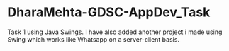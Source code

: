 # DharaMehta-GDSC-AppDev_Task
Task 1 using Java Swings. I have also added another project i made using Swing which works like Whatsapp on a server-client basis.
